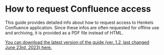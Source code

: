 # How to request Confluence access

This guide provides detailed info about how to request access to Henkels Confluence application. Since these infos are often requested for offline use and archiving, it is provided as a PDF file instead of HTML.

[You can download the latest version of the guide (ver. 1.2, last changed June 23rd, 2023) here.](../PDF/How%20to%20request%20Confluence%20access%20v1.2.pdf)
